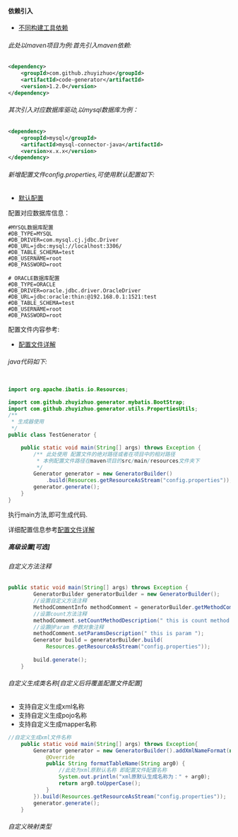 #### 依赖引入

- [不同构建工具依赖](https://search.maven.org/artifact/com.github.zhuyizhuo/code-generator/1.2.0/jar)

###### 此处以maven项目为例:首先引入maven依赖:

```xml
<dependency>
    <groupId>com.github.zhuyizhuo</groupId>
    <artifactId>code-generator</artifactId>
    <version>1.2.0</version>
</dependency>
```

###### 其次引入对应数据库驱动,以mysql数据库为例：

```xml
<dependency>
    <groupId>mysql</groupId>
    <artifactId>mysql-connector-java</artifactId>
    <version>x.x.x</version>
</dependency>
```

###### 新增配置文件config.properties,可使用默认配置如下:

- [默认配置](config.md)

配置对应数据库信息：

```properties
#MYSQL数据库配置
#DB_TYPE=MYSQL
#DB_DRIVER=com.mysql.cj.jdbc.Driver
#DB_URL=jdbc:mysql://localhost:3306/
#DB_TABLE_SCHEMA=test
#DB_USERNAME=root
#DB_PASSWORD=root

# ORACLE数据库配置
#DB_TYPE=ORACLE
#DB_DRIVER=oracle.jdbc.driver.OracleDriver
#DB_URL=jdbc:oracle:thin:@192.168.0.1:1521:test
#DB_TABLE_SCHEMA=test
#DB_USERNAME=root
#DB_PASSWORD=root
```

配置文件内容参考:

- [配置文件详解](config-v1.2.md)

###### java代码如下:

```java

import org.apache.ibatis.io.Resources;

import com.github.zhuyizhuo.generator.mybatis.BootStrap;
import com.github.zhuyizhuo.generator.utils.PropertiesUtils;
/**
 * 生成器使用
 */
public class TestGenerator {

	public static void main(String[] args) throws Exception {
		/** 此处使用 配置文件的绝对路径或者在项目中的相对路径 
		 * 本例配置文件路径在maven项目的src/main/resources文件夹下
		 */
        Generator generator = new GeneratorBuilder()
            .build(Resources.getResourceAsStream("config.properties"));
		generator.generate();
	}
}
```

执行main方法,即可生成代码.

详细配置信息参考[配置文件详解](config-v1.2.md)

##### 高级设置[可选]

###### 自定义方法注释

```java
public static void main(String[] args) throws Exception {
		GeneratorBuilder generatorBuilder = new GeneratorBuilder();
    	//设置自定义方法注释
		MethodCommentInfo methodComment = generatorBuilder.getMethodComment();
    	//设置count方法注释
		methodComment.setCountMethodDescription(" this is count method ");
    	//设置@Param 参数对象注释
		methodComment.setParamsDescription(" this is param ");
		Generator build = generatorBuilder.build(
            Resources.getResourceAsStream("config.properties"));
		
		build.generate();
	}
```

###### 自定义生成类名称[自定义后将覆盖配置文件配置]

- 支持自定义生成xml名称
- 支持自定义生成pojo名称
- 支持自定义生成mapper名称

```java
//自定义生成xml文件名称 
	public static void main(String[] args) throws Exception{
		Generator generator = new GeneratorBuilder().addXmlNameFormat(new FormatService() {
			@Override
			public String formatTableName(String arg0) {
                //此处为xml原默认名称 即配置文件配置名称 
                System.out.println("xml原默认生成名称为：" + arg0);
				return arg0.toUpperCase();
			}
		}).build(Resources.getResourceAsStream("config.properties"));
		generator.generate();
	}
```

###### 自定义映射类型

```java

```

